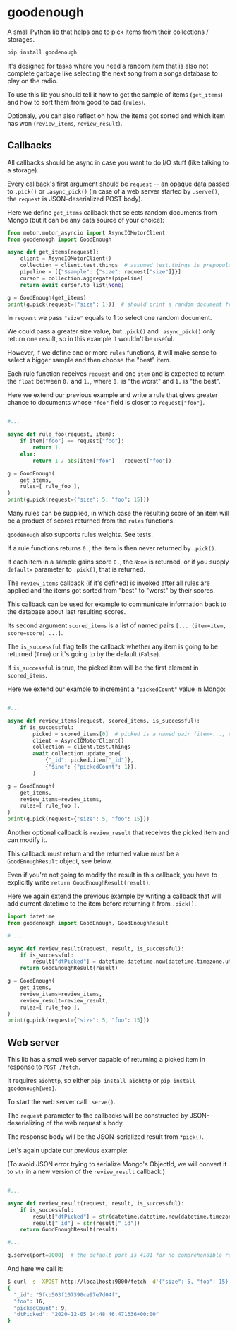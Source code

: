 # goodenough

A small Python lib that helps one to pick items from their collections / storages.

```bash
pip install goodenough
```

It's designed for tasks where you need a random item that is also not complete garbage like selecting the next song from a songs database to play on the radio.

To use this lib you should tell it how to get the sample of items (`get_items`) and how to sort them from good to bad (`rules`).

Optionaly, you can also reflect on how the items got sorted and which item has won (`review_items`, `review_result`).

## Callbacks

All callbacks should be async in case you want to do I/O stuff (like talking to a storage).

Every callback's first argument should be `request` -- an opaque data passed to `.pick()` or `.async_pick()` (in case of a web server started by `.serve()`, the `request` is JSON-deserialized POST body).

Here we define `get_items` callback that selects random documents from Mongo (but it can be any data source of your choice):

```python
from motor.motor_asyncio import AsyncIOMotorClient
from goodenough import GoodEnough

async def get_items(request):
    client = AsyncIOMotorClient()
    collection = client.test.things  # assumed test.things is prepopulated
    pipeline = [{"$sample": {"size": request["size"]}}]
    cursor = collection.aggregate(pipeline)
    return await cursor.to_list(None)

g = GoodEnough(get_items)
print(g.pick(request={"size": 1}))  # should print a random document from test.things
```

In `request` we pass `"size"` equals to 1 to select one random document.

We could pass a greater size value, but `.pick()` and `.async_pick()` only return one result, so in this example it wouldn't be useful.

However, if we define one or more `rules` functions, it will make sense to select a bigger sample and then choose the "best" item.

Each rule function receives `request` and one `item` and is expected to return the `float` between `0.` and `1.`, where `0.` is "the worst" and `1.` is "the best".

Here we extend our previous example and write a rule that gives greater chance to documents whose `"foo"` field is closer to `request["foo"]`.

```python

#...

async def rule_foo(request, item):
    if item["foo"] == request["foo"]:
        return 1.
    else:
        return 1 / abs(item["foo"] - request["foo"])

g = GoodEnough(
    get_items,
    rules=[ rule_foo ],
)
print(g.pick(request={"size": 5, "foo": 15}))
```
Many rules can be supplied, in which case the resulting score of an item will be a product of scores returned from the `rules` functions.

`goodenough` also supports rules weights. See tests.

If a rule functions returns `0.`, the item is then never returned by `.pick()`.

If each item in a sample gains score `0.`, the `None` is returned, or if you supply `default=` parameter to `.pick()`, that is returned.

The `review_items` callback (if it's defined) is invoked after all rules are applied and the items got sorted from "best" to "worst" by their scores.

This callback can be used for example to communicate information back to the database about last resulting scores.

Its second argument `scored_items` is a list of named pairs `[... (item=item, score=score) ...]`.

The `is_successful` flag tells the callback whether any item is going to be returned (`True`) or it's going to by the default (`False`).

If `is_successful` is true, the picked item will be the first element in `scored_items`.

Here we extend our example to increment a `"pickedCount"` value in Mongo:

```python

#...

async def review_items(request, scored_items, is_successful):
    if is_successful:
        picked = scored_items[0]  # picked is a named pair (item=..., score=...)
        client = AsyncIOMotorClient()
        collection = client.test.things
        await collection.update_one(
            {"_id": picked.item["_id"]},
            {"$inc": {"pickedCount": 1}},
        )

g = GoodEnough(
    get_items,
    review_items=review_items,
    rules=[ rule_foo ],
)
print(g.pick(request={"size": 5, "foo": 15}))
```

Another optional callback is `review_result` that receives the picked item and can modify it.

This callback must return and the returned value must be a `GoodEnoughResult` object, see below.

Even if you're not going to modify the result in this callback, you have to explicitly write `return GoodEnoughResult(result)`.

Here we again extend the previous example by writing a callback that will add current datetime to the item before returning it from `.pick()`.

```python
import datetime
from goodenough import GoodEnough, GoodEnoughResult

# ...

async def review_result(request, result, is_successful):
    if is_successful:
        result["dtPicked"] = datetime.datetime.now(datetime.timezone.utc)
    return GoodEnoughResult(result)

g = GoodEnough(
    get_items,
    review_items=review_items,
    review_result=review_result,
    rules=[ rule_foo ],
)
print(g.pick(request={"size": 5, "foo": 15}))
```

## Web server

This lib has a small web server capable of returning a picked item in response to `POST /fetch`.

It requires `aiohttp`, so either `pip install aiohttp` or `pip install goodenough[web]`.

To start the web server call `.serve()`.

The `request` parameter to the callbacks will be constructed by JSON-deserializing of the web request's body.

The response body will be the JSON-serialized result from `*pick()`.

Let's again update our previous example:

(To avoid JSON error trying to serialize Mongo's ObjectId, we will convert it to `str` in a new version of the `review_result` callback.)

```python

#...

async def review_result(request, result, is_successful):
    if is_successful:
        result["dtPicked"] = str(datetime.datetime.now(datetime.timezone.utc))
        result["_id"] = str(result["_id"])
    return GoodEnoughResult(result)

#...

g.serve(port=9000)  # the default port is 4181 for no comprehensible reason
```

And here we call it:

```bash
$ curl -s -XPOST http://localhost:9000/fetch -d'{"size": 5, "foo": 15}' | jq .
{
  "_id": "5fcb503f107390ce97e7d04f",
  "foo": 16,
  "pickedCount": 9,
  "dtPicked": "2020-12-05 14:48:46.471336+00:00"
}
```
